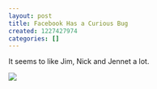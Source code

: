 ```yaml
---
layout: post
title: Facebook Has a Curious Bug
created: 1227427974
categories: []
---
```

It seems to like Jim, Nick and Jennet a lot.

<a href="/system/files/facebook-bug.png"><img src="/system/files/facebook-bug-small.png" /></a>
